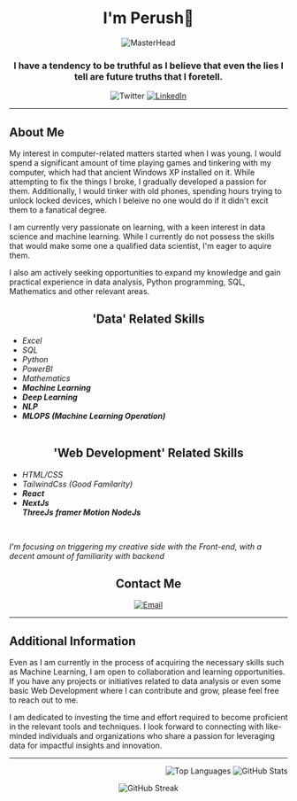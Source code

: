 <h1 align="center">I'm Perush👋</h1>

<p align="center">
  <img src="https://external-content.duckduckgo.com/iu/?u=https%3A%2F%2Fmir-s3-cdn-cf.behance.net%2Fproject_modules%2F1400_opt_1%2F6c0f9b95746151.5e9ecde69599e.gif&f=1&nofb=1&ipt=2ef42c9e3a39ccaf5846dd53ae54b201845af1767ea8ef3b4624ca487c2287c4&ipo=images" alt="MasterHead" />
</p>

<h3 align="center">I have a tendency to be truthful as I believe that even the lies I tell are future truths that I foretell.</h3>

<p align="center">
  <a [href="https://twitter.com/perush12](https://twitter.com/PerushTheSeeker)" target="_blank">
    <img src="https://img.shields.io/twitter/follow/perushTheSeeker?logo=twitter&style=for-the-badge" alt="Twitter" />
  </a>
  <a href="https://linkedin.com/in/@perush-parajuli" target="_blank">
    <img src="https://img.shields.io/badge/LinkedIn-%40perush%20parajuli-blue?logo=linkedin&style=for-the-badge" alt="LinkedIn" />
  </a>
</p>

<hr>

<h2 align="left">About Me</h2>

<p align="left">My interest in computer-related matters started when I was young. I would spend a significant amount of time playing games and tinkering with my computer, which had that ancient Windows XP installed on it. While attempting to fix the things I broke, I gradually developed a passion for them. Additionally, I would tinker with old phones, spending hours trying to unlock locked devices, which I beleive no one would do if it didn't excit them to a fanatical degree.</p>

<p align="left">I am currently very passionate on learning, with a keen interest in data science and machine learning. While I currently do not possess the skills that would make some one a qualified data scientist, I'm eager to aquire them.</p>

<p align="left">I also am actively seeking opportunities to expand my knowledge and gain practical experience in data analysis, Python programming, SQL, Mathematics and other relevant areas.</p>

<h2 align="center">'Data' Related Skills</h2>

<p align="Left">
  <em>
    <ul> 
      <li>Excel</li>
      <li>SQL</li>
      <li>Python</li>
      <li>PowerBI</li>
      <li>Mathematics</li>
      <strong><li>Machine Learning</li></strong>
      <strong><li>Deep Learning</li></strong>
      <strong><li>NLP</li></strong>
      <strong><li> MLOPS (Machine Learning Operation)</li></strong>
      <br>
    </ul>
  </em>
</p>

<h2 align="center">'Web Development' Related Skills</h2>

<p align="right">
  <em>
    <ul> 
      <li>HTML/CSS</li>
      <li>TailwindCss (Good Familarity)</li>
      <strong><li>React</li></strong>
      <strong><li>NextJs</li></strong>
      <strong>ThreeJs</strong>
      <strong>framer Motion</strong>
      <strong>NodeJs</strong>
    </ul>
    <br>
    <p>I'm focusing on triggering my creative side with the Front-end, with a decent amount of familiarity with backend</p>
  </em>
</p>

<h2 align="center">Contact Me</h2>

<p align="center">
  <a href="mailto:perushparajuli@gmail.com" target="_blank">
    <img src="https://img.shields.io/badge/Email-perushparajuli%40gmail.com-red?style=for-the-badge&logo=gmail" alt="Email" />
  </a>
</p>

<hr>

<h2 align="left">Additional Information</h2>

<p align="left">Even as I am currently in the process of acquiring the necessary skills such as Machine Learning, I am open to collaboration and learning opportunities. If you have any projects or initiatives related to data analysis or even some basic Web Development where I can contribute and grow, please feel free to reach out to me.</p>

<p align="left">I am dedicated to investing the time and effort required to become proficient in the relevant tools and techniques. I look forward to connecting with like-minded individuals and organizations who share a passion for leveraging data for impactful insights and innovation.</p>

<hr>

<p align="Right">
  <img src="https://github-readme-stats.vercel.app/api/top-langs?username=perushparajuli&show_icons=true&locale=en&layout=compact" alt="Top Languages" />
  <img src="https://github-readme-stats.vercel.app/api?username=perushparajuli&show_icons=true&locale=en" alt="GitHub Stats" />
</p>

<p align="center">
  <img src="https://github-readme-streak-stats.herokuapp.com/?user=perushparajuli" alt="GitHub Streak" />
</p>
